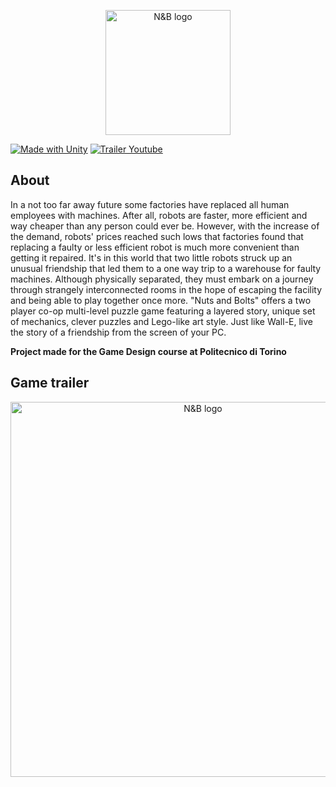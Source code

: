 <p align="center">
  <img style="width:200px" src="https://i.imgur.com/cplkedr.png?raw=true" alt="N&B logo"/>
</p>

[![Made with Unity](https://img.shields.io/badge/Made%20with-Unity-57b9d3.svg?style=flat&logo=unity)](https://unity3d.com)
[![Trailer Youtube](https://img.shields.io/badge/Trailer-Youtube-red)](https://www.youtube.com/watch?v=5Y52tkRJ7Ws)


## About

In a not too far away future some factories have replaced all human employees with machines. After all, robots are faster, more efficient and way cheaper than any person could ever be. However, with the increase of the demand, robots' prices reached such lows that factories found that replacing a faulty or less efficient robot is much more convenient than getting it repaired. It's in this world that two little robots struck up an unusual friendship that led them to a one way trip to a warehouse for faulty machines. Although physically separated, they must embark on a journey through strangely interconnected rooms in the hope of escaping the facility and being able to play together once more. "Nuts and Bolts" offers a two player co-op multi-level puzzle game featuring a layered story, unique set of mechanics, clever puzzles and Lego-like art style. Just like Wall-E, live the story of a friendship from the screen of your PC.

**Project made for the Game Design course at Politecnico di Torino**

## Game trailer

<p align="center">
  <a href="https://www.youtube.com/watch?v=5Y52tkRJ7Ws"><img style="width:600px" target="_blank" src="https://i.imgur.com/r6KulFc.png?raw=true" alt="N&B logo"/></a>
</p>


